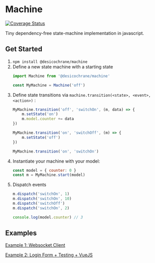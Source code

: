 # Machine   

[![Coverage Status](https://coveralls.io/repos/github/desicochrane/machine/badge.svg?branch=master&q=1)](https://coveralls.io/github/desicochrane/machine?branch=master)

Tiny dependency-free state-machine implementation in javascript.

## Get Started

1. `npm install @desicochrane/machine`
1. Define a new state machine with a starting state
    ```js
    import Machine from '@desicochrane/machine'

    const MyMachine = Machine('off')
    ```
1. Define state transitions via `machine.transition(<state>, <event>, <action>)` :
    ```js
    MyMachine.transition('off', 'switchOn', (m, data) => {
        m.setState('on')
        m.model.counter += data
    }) 
    
    MyMachine.transition('on', 'switchOff', (m) => {
        m.setState('off')
    })
    
    MyMachine.transition('on', 'switchOn')
    ```
1. Instantiate your machine with your model:
    ```js
    const model = { counter: 0 }
    const m = MyMachine.start(model)
    ```
1. Dispatch events
   ```js
   m.dispatch('switchOn', 1)
   m.dispatch('switchOn', 10)
   m.dispatch('switchOff')
   m.dispatch('switchOn', 2)
   
   console.log(model.counter) // 3
   ```


## Examples

[Example 1: Websocket Client](EXAMPLES.md#example1)

[Example 2: Login Form + Testing + VueJS](EXAMPLES.md#example2)
